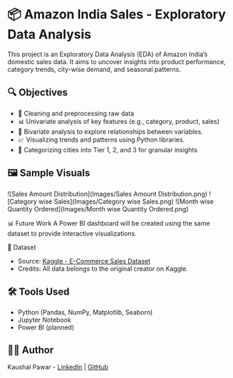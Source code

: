 # 📦 Amazon India Sales - Exploratory Data Analysis

This project is an Exploratory Data Analysis (EDA) of Amazon India’s domestic sales data. It aims to uncover insights into product performance, category trends, city-wise demand, and seasonal patterns.

## 🔍 Objectives
- 🔧 Cleaning and preprocessing raw data
- 📊 Univariate analysis of key features (e.g., category, product, sales)
- 🔄 Bivariate analysis to explore relationships between variables.
- 📈 Visualizing trends and patterns using Python libraries.
- 🧹 Categorizing cities into Tier 1, 2, and 3 for granular insights

## 🖼️ Sample Visuals
![Sales Amount Distribution](Images/Sales Amount Distribution.png)
![Category wise Sales](Images/Category wise Sales.png)
![Month wise Quantity Ordered](Images/Month wise Quantity Ordered.png)

📊 Future Work
A Power BI dashboard will be created using the same dataset to provide interactive visualizations.

📁 Dataset
- Source: [Kaggle - E-Commerce Sales Dataset](https://www.kaggle.com/datasets/thedevastator/unlock-profits-with-e-commerce-sales-data)
- Credits: All data belongs to the original creator on Kaggle.

## 🛠️ Tools Used
- Python (Pandas, NumPy, Matplotlib, Seaborn)
- Jupyter Notebook
- Power BI (planned)

## 🧑‍💻 Author
Kaushal Pawar - [LinkedIn](www.linkedin.com/in/kaushalpawar-0208k) | [GitHub](https://github.com/kaushalpawar-02)
